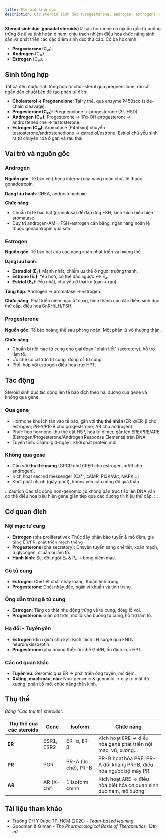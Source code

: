```yaml
---
title: Steroid sinh dục
description: Các steroid sinh dục (progesterone, androgen, estrogen) - nguồn gốc, sinh tổng hợp, cơ chế tác động và cơ quan đích.
---
```


**Steroid sinh dục (gonadal steroids)** là các hormone có nguồn gốc từ buồng trứng ở nữ và tinh hoàn ở nam, chịu trách nhiệm điều hòa chức năng sinh sản và phát triển các đặc điểm sinh dục thứ cấp. Có ba họ chính:

- **Progesterone** (C₂₁).
- **Androgen** (C₁₉).
- **Estrogen** (C₁₈).

## Sinh tổng hợp

Tất cả đều được sinh tổng hợp từ cholesterol qua pregnenolone, rồi cắt ngắn dần chuỗi bên để tạo phân tử đích:

- **Cholesterol → Pregnenolone**: Tại ty thể, qua enzyme P450scc (side-chain cleavage).
- **Progesterone (C₂₁)**: Pregnenolone → progesterone (3β-HSD).
- **Androgen (C₁₉)**: Progesterone → 17α-OH-progesterone → androstenedione → testosterone.
- **Estrogen (C₁₈)**: Aromatase (P450aro) chuyển testosterone/androstenedione → estradiol/estrone; Estriol chủ yếu sinh ra từ chuyển hóa ở gan và rau thai.

## Vai trò và nguồn gốc

### Androgen

**Nguồn gốc**: Tế bào vỏ (theca interna) của nang noãn chưa lệ thuộc gonadotropin.

**Dạng lưu hành**: DHEA, androstenedione.

**Chức năng**:

- Chuẩn bị tế bào hạt (granulosa) để đáp ứng FSH, kích thích biểu hiện aromatase.
- Duy trì androgen-AMH-FSH-estrogen cân bằng, ngăn nang noãn lệ thuộc gonadotropin quá sớm.

### Estrogen

**Nguồn gốc**: Tế bào hạt của các nang noãn phát triển và hoàng thể.

**Dạng lưu hành**:

- **Estradiol (E₂)**: Mạnh nhất, chiếm ưu thế ở người trưởng thành.
- **Estrone (E₁)**: Yếu hơn, có thể đảo ngược ↔ E₂.
- **Estriol (E₃)**: Yếu nhất, chủ yếu ở thai kỳ (gan + rau).

**Tổng hợp**: Androgen → aromatase → estrogen.

**Chức năng**: Phát triển niêm mạc tử cung, hình thành các đặc điểm sinh dục thứ cấp, điều hòa GnRH/LH/FSH.

### Progesterone

**Nguồn gốc**: Tế bào hoàng thể sau phóng noãn; Một phần từ vỏ thượng thận.

**Chức năng**:

- Chuẩn bị nội mạc tử cung cho giai đoạn "phân tiết" (secretory), hỗ trợ làm tổ.
- Ức chế co cơ trơn tử cung, đóng cổ tử cung.
- Phối hợp với estrogen điều hòa trục HPT.

## Tác động

Steroid sinh dục tác động lên tế bào đích theo hai đường qua gene và không qua gene.

### Qua gene

- Hormone khuếch tán vào tế bào, gắn với **thụ thể nhân** (ER-α/ER-β cho estrogen; PR-A/PR-B cho progesterone; AR cho androgen).
- Phức hợp hormone-thụ thể cắt HSP, hóa trị dimer, gắn lên ERE/​PRE/​ARE (Estrogen/Progesterone/​Androgen Response Elements) trên DNA.
- Tuyến tính: Chậm (giờ-ngày), khởi phát protein mới.

### Không qua gene

- Gắn với **thụ thể màng** (GPCR như GPER cho estrogen, mAR cho androgen).
- Kích hoạt second messenger (Ca²⁺, cAMP, PI3K/Akt, MAPK...)
- Khởi phát nhanh (giây-phút), không yêu cầu nồng độ quá thấp.

:::caution
Các tác động non-genomic dù không gắn trực tiếp lên DNA vẫn có thể điều hòa biểu hiện gene gián tiếp qua các đường tín hiệu thứ cấp.
:::

## Cơ quan đích

### Nội mạc tử cung

- **Estrogen** (pha proliferative): Thúc đẩy phân bào tuyến & mô đệm, gia tăng ER/PR, phát triển mạch thẳng.
- **Progesterone** (pha secretory): Chuyển tuyến sang chế tiết, xoắn mạch, ứ glycogen, chuẩn bị làm tổ.
- **Hành kinh**: Sụt đột ngột E₂ & P₄ → bong niêm mạc.

### Cổ tử cung

- **Estrogen**: Chế tiết chất nhầy loãng, thuận tinh trùng.
- **Progesterone**: Chất nhầy đặc, ngăn vi khuẩn và tinh trùng.

### Ống dẫn trứng & tử cung

- **Estrogen**: Tăng co thắt nhu động trứng về tử cung, đóng lỗ vòi.
- **Progesterone**: Giãn cơ trơn, mở lối vào buồng tử cung, hỗ trợ làm tổ.

### Hạ đồi - Tuyến yên

- **Estrogen** (đỉnh giữa chu kỳ): Kích thích LH surge qua KNDy neuron/kisspeptin.
- **Progesterone** (pha hoàng thể): ức chế GnRH, ổn định trục HPT.

### Các cơ quan khác

- **Tuyến vú**: Genomic qua ER → phát triển ống tuyến, mô đệm.
- **Xương, mạch máu, não**: Non-genomic & genomic → duy trì mật độ xương, phân bố mỡ, chức năng thần kinh.

## Thụ thể

_Bảng "Các thụ thể steroids"._

| Thụ thể của các steroids | Gene       | Isoform             | Chức năng                                                         |
| ------------------------ | ---------- | ------------------- | ----------------------------------------------------------------- |
| **ER**                   | ESR1, ESR2 | ER-α, ER-β          | Kích hoạt ERE → điều hòa gene phát triển nội mạc, vú, xương...    |
| **PR**                   | PGR        | PR-A (ức chế), PR-B | PR-B hoạt hóa PRE; PR-A đối kháng PR-B, điều hòa ngược bộ máy PR. |
| **AR**                   | AR (X-chr) | 1 isoform chính     | Kích hoạt ARE → điều hòa biệt hóa cơ quan sinh dục nam, mô xương. |

## Tài liệu tham khảo

- Trường ĐH Y Dược TP. HCM (2020) - _Team-based learning_
- Goodman & Gilman - _The Pharmacological Basis of Therapeutics, 13th ed_

